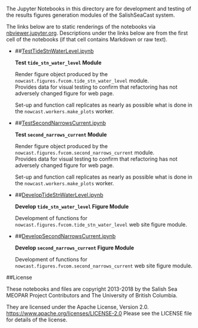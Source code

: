 The Jupyter Notebooks in this directory are for development and testing of
the results figures generation modules of the SalishSeaCast system.

The links below are to static renderings of the notebooks via
[nbviewer.jupyter.org](https://nbviewer.jupyter.org/).
Descriptions under the links below are from the first cell of the notebooks
(if that cell contains Markdown or raw text).

* ##[TestTideStnWaterLevel.ipynb](https://nbviewer.jupyter.org/urls/bitbucket.org/salishsea/salishseanowcast/raw/tip/notebooks/figures/fvcom/TestTideStnWaterLevel.ipynb)  
    
    **Test `tide_stn_water_level` Module**  
      
    Render figure object produced by the `nowcast.figures.fvcom.tide_stn_water_level` module.  
    Provides data for visual testing to confirm that refactoring has not adversely changed figure for web page.  
      
    Set-up and function call replicates as nearly as possible what is done in the `nowcast.workers.make_plots` worker.  

* ##[TestSecondNarrowsCurrent.ipynb](https://nbviewer.jupyter.org/urls/bitbucket.org/salishsea/salishseanowcast/raw/tip/notebooks/figures/fvcom/TestSecondNarrowsCurrent.ipynb)  
    
    **Test `second_narrows_current` Module**  
      
    Render figure object produced by the `nowcast.figures.fvcom.second_narrows_current` module.  
    Provides data for visual testing to confirm that refactoring has not adversely changed figure for web page.  
      
    Set-up and function call replicates as nearly as possible what is done in the `nowcast.workers.make_plots` worker.  

* ##[DevelopTideStnWaterLevel.ipynb](https://nbviewer.jupyter.org/urls/bitbucket.org/salishsea/salishseanowcast/raw/tip/notebooks/figures/fvcom/DevelopTideStnWaterLevel.ipynb)  
    
    **Develop `tide_stn_water_level` Figure Module**  
      
    Development of functions for `nowcast.figures.fvcom.tide_stn_water_level` web site figure module.  

* ##[DevelopSecondNarrowsCurrent.ipynb](https://nbviewer.jupyter.org/urls/bitbucket.org/salishsea/salishseanowcast/raw/tip/notebooks/figures/fvcom/DevelopSecondNarrowsCurrent.ipynb)  
    
    **Develop `second_narrows_current` Figure Module**  
      
    Development of functions for `nowcast.figures.fvcom.second_narrows_current` web site figure module.  


##License

These notebooks and files are copyright 2013-2018
by the Salish Sea MEOPAR Project Contributors
and The University of British Columbia.

They are licensed under the Apache License, Version 2.0.
https://www.apache.org/licenses/LICENSE-2.0
Please see the LICENSE file for details of the license.
